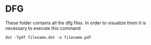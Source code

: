 # DFG
These folder contains all the dfg files.
In order to visualize them it is necessary to execute this command
```
dot -Tpdf filename.dot -o filename.pdf
```
